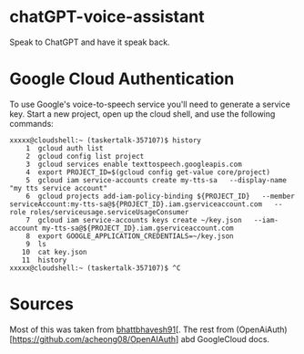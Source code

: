 # chatGPT-voice-assistant
Speak to ChatGPT and have it speak back.

# Google Cloud Authentication
To use Google's voice-to-speech service you'll need to generate a service key. Start a new project, open up the cloud shell, and use the following commands:

```
xxxxx@cloudshell:~ (taskertalk-357107)$ history
    1  gcloud auth list
    2  gcloud config list project
    3  gcloud services enable texttospeech.googleapis.com
    4  export PROJECT_ID=$(gcloud config get-value core/project)
    5  gcloud iam service-accounts create my-tts-sa   --display-name "my tts service account"
    6  gcloud projects add-iam-policy-binding ${PROJECT_ID}   --member serviceAccount:my-tts-sa@${PROJECT_ID}.iam.gserviceaccount.com   --role roles/serviceusage.serviceUsageConsumer
    7  gcloud iam service-accounts keys create ~/key.json   --iam-account my-tts-sa@${PROJECT_ID}.iam.gserviceaccount.com
    8  export GOOGLE_APPLICATION_CREDENTIALS=~/key.json
    9  ls
   10  cat key.json
   11  history
xxxxx@cloudshell:~ (taskertalk-357107)$ ^C
```

# Sources
Most of this was taken from [bhattbhavesh91](https://github.com/bhattbhavesh91/voice-assistant-whisper-chatgpt/blob/main/OpenAI-Whisper-ChatGPT-Notebook.ipynb)[. The rest from (OpenAiAuth)[https://github.com/acheong08/OpenAIAuth] abd GoogleCloud docs.
